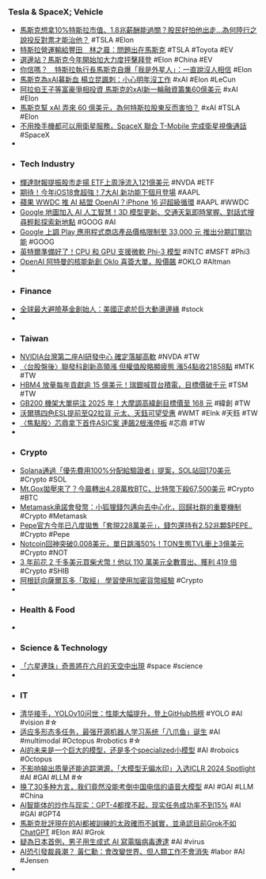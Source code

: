 ### Tesla & SpaceX; Vehicle
- [馬斯克想拿10%特斯拉市值、1.8兆薪酬能過關？股民好怕他出走…為何陸行之說投反對票才能治他？](https://tw.news.yahoo.com/馬斯克想拿10-特斯拉市值-1-8兆薪酬能過關-股民好怕他出走-100653859.html) #TSLA #Elon
- [特斯拉營運輸給豐田　林之晨：問題出在馬斯克](https://www.cw.com.tw/article/5130552) #TSLA #Toyota #EV
- [選邊站？馬斯克今年開始加大力度抨擊拜登](https://tw.news.yahoo.com/選邊站-馬斯克今年開始加大力度抨擊拜登-122425192.html) #Elon #China #EV
- [你信嗎？　特斯拉執行長馬斯克自爆「我是外星人」：一直說沒人相信](https://n.yam.com/Article/20240527260050) #Elon
- [馬斯克為xAI募新血 楊立昆諷刺：小心明年沒工作](https://m.moneydj.com/f1a.aspx?a=766c9333-479f-45cd-a196-58226aa86e6a) #xAI #Elon #LeCun
- [阿拉伯王子等富豪爭相投資 馬斯克的xAI新一輪融資籌集60億美元](https://tw.news.yahoo.com/阿拉伯王子等富豪爭相投資-馬斯克的xai新-輪融資籌集60億美元-003102985.html) #xAI #Elon
- [馬斯克幫 xAI 弄來 60 億美元，為何特斯拉股東反而害怕？](https://finance.technews.tw/2024/05/28/xai-6b-fund-makes-tesla-shareholder-fear/) #xAI #TSLA #Elon
- [不用換手機都可以用衛星服務，SpaceX 聯合 T-Mobile 完成衛星視像通話](https://qooah.com/2024/05/27/you-can-use-satellite-services-without-changing-your-mobile-phone-spacex-teamed-up-with-t-mobile-to-complete-satellite-video-calls/) #SpaceX
-
- ### Tech Industry
- [輝達財報提振股市走揚 ETF上周淨流入121億美元](https://news.cnyes.com/news/id/5576624) #NVDA #ETF
- [期待！今年iOS18會超強！7大AI 新功能下個月登場](https://tw.news.yahoo.com/期待-今年ios18會超強-7大ai-新功能下個月登場-074524223.html) #AAPL
- [蘋果 WWDC 推 AI 結盟 OpenAI？iPhone 16 迎超級循環](https://technews.tw/2024/05/28/wwdc-ai-openai-iphone-16/) #AAPL #WWDC
- [Google 地圖加入 AI 人工智慧！3D 模型更新、交通天氣即時掌握、對話式搜尋輕鬆探索新地點](https://www.kocpc.com.tw/archives/548737) #GOOG #AI
- [Google 上調 Play 應用程式商店產品價格限制至 33,000 元 推出分期訂閱功能](https://gnn.gamer.com.tw/detail.php?sn=268365) #GOOG
- [英特爾準備好了！CPU 和 GPU 支援微軟 Phi-3 模型](https://technews.tw/2024/05/28/intel-ai-platforms-accelerate-microsoft-phi-3-models/) #INTC #MSFT #Phi3
- [OpenAI 阿特曼的核能新創 Oklo 喜簽大單，股價飆](https://technews.tw/2024/05/28/oklo-partners-with-wyoming-hyperscale-to-deliver-100-megawatts-to-its-data-centers/) #OKLO #Altman
-
- ### Finance
- [全球最大避險基金創始人：美國正處於巨大動盪邊緣](https://m.cnyes.com/news/id/5575761) #stock
-
- ### Taiwan
- [NVIDIA台灣第二座AI研發中心 確定落腳高軟](https://www.ctee.com.tw/news/20240528700957-430502) #NVDA #TW
- [〈台股盤後〉聯發科創新高領漲 但權值股略顯疲態 漲54點收21858點](https://news.cnyes.com/news/id/5577186) #MTK #TW
- [HBM4 放量每年貢獻逾 15 億美元！瑞銀喊買台積電，目標價破千元](https://finance.technews.tw/2024/05/28/ubs-see-tsmc-ase-and-vanguard/) #TSM #TW
- [GB200 機架大單挹注 2025 年！大摩調高緯創目標價至 168 元](https://finance.technews.tw/2024/05/28/rack-project-win-with/) #緯創 #TW
- [沃爾瑪四色ESL提前至Q2拉貨 元太、天鈺可望受惠](https://news.cnyes.com/news/id/5577254) #WMT #EInk #天鈺 #TW
- [〈焦點股〉芯鼎拿下首件ASIC案 連飆2根漲停板](https://news.cnyes.com/news/id/5577027) #芯鼎 #TW
-
- ### Crypto
- [Solana通過「優先費用100%分配給驗證者」提案，SOL站回170美元](https://www.blocktempo.com/solana-passes-priority-fee-allocation-proposal/) #Crypto #SOL
- [Mt.Gox拋壓來了？今晨轉出4.28萬枚BTC，比特幣下殺67,500美元](https://www.blocktempo.com/huge-changes-occurred-in-mtgox-wallet/) #Crypto #BTC
- [Metamask承諾會發幣：小狐狸錢包邁向去中心化，回歸社群的重要機制](https://www.blocktempo.com/metamask-implies-the-issuance-of-tokens-reported-to-support-bitcoin-network-as-soon-as-june/) #Crypto #Metamask
- [Pepe官方今年已八度拋售「套現228萬美元」，錢包還持有2.52兆顆$PEPE..](https://www.blocktempo.com/pepe-team-sold-21-billion-pepe/) #Crypto #Pepe
- [Notcoin回神突破0.008美元，單日跳漲50%！TON生態TVL衝上3億美元](https://www.blocktempo.com/notcoin-jumps-50-percent-in-one-day/) #Crypto #NOT
- [3 年前花 2 千多美元買柴犬幣！他以 110 萬美元全數賣出、獲利 419 倍](https://blockcast.it/2024/05/28/investor-turns-2625-of-shib-into-1-1-million-by-holding-it-for-over-3-5-years/) #Crypto #SHIB
- [阿根廷向薩爾瓦多「取經」 學習使用加密貨幣經驗](https://news.cnyes.com/news/id/5577231) #Crypto
-
- ### Health & Food
-
- ### Science & Technology
- [「六星連珠」奇景將在六月的天空中出現](https://www.epochtimes.com/b5/24/5/27/n14258543.htm) #space #science
-
- ### IT
- [清华接手，YOLOv10问世：性能大幅提升，登上GitHub热榜](https://www.jiqizhixin.com/articles/2024-05-28-7) #YOLO #AI #vision #☆
- [适应多形态多任务，最强开源机器人学习系统「八爪鱼」诞生](https://www.jiqizhixin.com/articles/2024-05-28-4) #AI #multimodal #Octopus #robotics #☆
- [AI的未来是一个巨大的模型，还是多个specialized小模型](https://www.jiqizhixin.com/articles/2024-05-28-2) #AI #roboics #Octopus
- [不影响输出质量还能追踪溯源，「大模型无偏水印」入选ICLR 2024 Spotlight](https://www.jiqizhixin.com/articles/2024-05-28-3) #AI #GAI #LLM #☆
- [换了30多种方言，我们竟然没能考倒中国电信的语音大模型](https://www.jiqizhixin.com/articles/2024-05-27-16) #AI #GAI #LLM #China
- [AI智能体的炒作与现实：GPT-4都撑不起，现实任务成功率不到15%](https://www.jiqizhixin.com/articles/2024-05-28-5) #AI #GAI #GPT4
- [馬斯克批評現在的AI都被訓練的太政確而不誠實，並承認目前Grok不如ChatGPT](https://www.techbang.com/posts/115592-musk-admits-that-grok-is-not-as-good-as-chatgpt-but-this-year) #Elon #AI #Grok
- [疑為日本首例，男子用生成式 AI 寫電腦病毒遭逮](https://infosecu.technews.tw/2024/05/28/japan-seizes-computer-virus-created-by-generative-ai/) #AI #virus
- [AI恐引發裁員潮？ 黃仁勳：會改變世界、但人類工作不會消失](https://tw.news.yahoo.com/ai恐引發裁員潮-黃仁勳-會改變世界-但人類工作不會消失-041540006.html) #labor #AI #Jensen
-